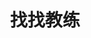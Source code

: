 ---
description: 直接电话预约教练！女屌丝的梦想。
layout: post
results:
- primaryGenreName: Health & Fitness
  version: '1.0'
  artworkUrl100: http://a1375.phobos.apple.com/us/r30/Purple3/v4/04/ab/93/04ab9388-b959-57a5-df34-aef9b774e324/pr_source.png?downloadKey=1420548540_99e7bf986208e44f08054cca696ed5e9
  trackViewUrl: https://itunes.apple.com/cn/app/zhao-zhao-jiao-lian/id952640757?mt=8&uo=4
  artworkUrl60: http://a1110.phobos.apple.com/us/r30/Purple5/v4/05/18/53/051853b7-1c43-4e90-23df-0b7594c17dcd/AppIcon57x57.png
  minimumOsVersion: '6.0'
  sellerName: Maowei Hu
  supportedDevices:
  - iPhone5
  - iPad23G
  - iPhone5s
  - iPadThirdGen
  - iPadMini
  - iPadThirdGen4G
  - iPadFourthGen
  - iPhone-3GS
  - iPhone5c
  - iPadFourthGen4G
  - iPadMini4G
  - iPhone4S
  - iPodTouchFifthGen
  - iPhone4
  - iPodTouchourthGen
  - iPad2Wifi
  genres:
  - 健康健美
  - 体育
  trackName: 找找教练
  description: '找找教练——全国最大的掌上教练社区。

    找找教练，看看视频，让锻炼更科学，更有效！


    亮点功能

    #直接电话预约教练——找到心仪的教练，直接电话更方便！


    #丰富的教学视频——丰富视频直接看，每日还在不断新增


    #智能搜教练——精确筛选，找教练不再大海捞针'
  price: 0
  trackId: 952640757
  releaseDate: '2014-12-30T23:04:19Z'
  advisories: &a []
  screenshotUrls:
  - http://a2.mzstatic.com/us/r30/Purple3/v4/76/08/84/7608847c-a957-d919-62e6-3061451fcd84/screen1136x1136.jpeg
  - http://a5.mzstatic.com/us/r30/Purple1/v4/47/52/c9/4752c9e4-dbf1-2576-8959-b4cebcb9bf4e/screen1136x1136.jpeg
  - http://a1.mzstatic.com/us/r30/Purple3/v4/5f/ea/17/5fea17ab-a7e0-7eba-fcfe-ef580cbb5b3d/screen1136x1136.jpeg
  - http://a1.mzstatic.com/us/r30/Purple3/v4/7e/07/f6/7e07f6f9-4401-9af6-5e3d-c66be4536c0b/screen1136x1136.jpeg
  artistViewUrl: https://itunes.apple.com/cn/artist/maowei-hu/id465316320?uo=4
  primaryGenreId: 6013
  kind: software
  fileSizeBytes: '969546'
  bundleId: com.yuedong.coach
  trackContentRating: 4+
  artistName: Maowei Hu
  trackCensoredName: 找找教练
  isGameCenterEnabled: false
  contentAdvisoryRating: 4+
  languageCodesISO2A:
  - EN
  features: *a
  wrapperType: software
  artworkUrl512: http://a1375.phobos.apple.com/us/r30/Purple3/v4/04/ab/93/04ab9388-b959-57a5-df34-aef9b774e324/pr_source.png?downloadKey=1420548540_99e7bf986208e44f08054cca696ed5e9
  formattedPrice: 免费
  artistId: 465316320
  genreIds:
  - '6013'
  - '6004'
  currency: CNY
  ipadScreenshotUrls: *a
category: 健康健美
tags: tag1
resultCount: 1
title: 找找教练

---